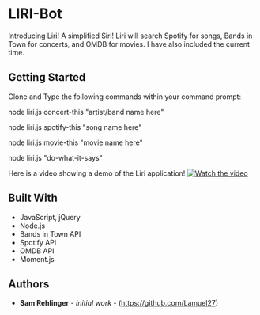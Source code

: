 # LIRI-Bot

Introducing Liri! A simplified Siri! Liri will search Spotify for songs, Bands in Town for concerts, and OMDB for movies.
I have also included the current time.

## Getting Started

Clone and Type the following commands within your command prompt:

node liri.js concert-this "artist/band name here"

node liri.js spotify-this "song name here"

node liri.js movie-this "movie name here"

node liri.js "do-what-it-says"

Here is a video showing a demo of the Liri application!
[![Watch the video](images/capture.png)](https://www.youtube.com/watch?v=VK5kSVtBiVY&feature=youtu.be)

## Built With

* JavaScript, jQuery
* Node.js
* Bands in Town API
* Spotify API
* OMDB API
* Moment.js


## Authors

* **Sam Rehlinger** - *Initial work* - (https://github.com/Lamuel27)
